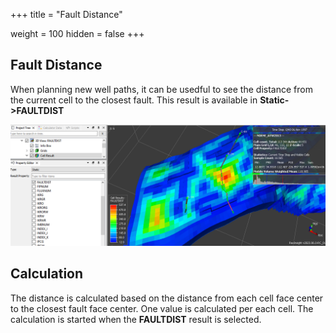 +++
title = "Fault Distance"

weight = 100
hidden = false
+++

## Fault Distance

When planning new well paths, it can be usedful to see the distance from the current cell to the closest fault. This result is available in **Static->FAULTDIST**


![](/images/calculated-data/FaultDistance.png)

## Calculation
The distance is calculated based on the distance from each cell face center to the closest fault face center. One value is calculated per each cell. The calculation is started when the **FAULTDIST** result is selected.
